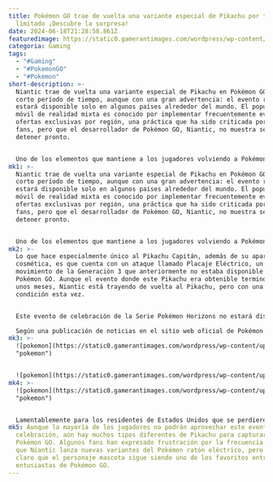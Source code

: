 ```yaml
---
title: Pokémon GO trae de vuelta una variante especial de Pikachu por tiempo
  limitado ¡Descubre la sorpresa!
date: 2024-06-18T21:28:58.861Z
featuredimage: https://static0.gamerantimages.com/wordpress/wp-content/uploads/wm/2024/06/blurred-pokemon-go-logo-with-pikachu.jpg?q=70&fit=contain&w=1140&h=&dpr=1
categoria: Gaming
tags:
  - "#Gaming"
  - "#PokemonGO"
  - "#Pokemon"
short-description: >-
  Niantic trae de vuelta una variante especial de Pikachu en Pokémon GO por un
  corto período de tiempo, aunque con una gran advertencia: el evento regresante
  estará disponible solo en algunos países alrededor del mundo. El popular juego
  móvil de realidad mixta es conocido por implementar frecuentemente eventos y
  ofertas exclusivas por región, una práctica que ha sido criticada por los
  fans, pero que el desarrollador de Pokémon GO, Niantic, no muestra señales de
  detener pronto.


  Uno de los elementos que mantiene a los jugadores volviendo a Pokémon GO son los eventos dentro del juego que Niantic anuncia de manera regular, muchos de los cuales incluyen la adición de nuevos tipos de Pokémon. Recientemente, por ejem
mk1: >-
  Niantic trae de vuelta una variante especial de Pikachu en Pokémon GO por un
  corto período de tiempo, aunque con una gran advertencia: el evento regresante
  estará disponible solo en algunos países alrededor del mundo. El popular juego
  móvil de realidad mixta es conocido por implementar frecuentemente eventos y
  ofertas exclusivas por región, una práctica que ha sido criticada por los
  fans, pero que el desarrollador de Pokémon GO, Niantic, no muestra señales de
  detener pronto.


  Uno de los elementos que mantiene a los jugadores volviendo a Pokémon GO son los eventos dentro del juego que Niantic anuncia de manera regular, muchos de los cuales incluyen la adición de nuevos tipos de Pokémon. Recientemente, por ejemplo, el desarrollador organizó una promoción en Estados Unidos que incluyó, entre otras cosas, una nueva variante de Pikachu con sombrero, directamente inspirada en la mascota Capitán Pikachu de la serie de TV Pokémon Horizons.
mk2: >-
  Lo que hace especialmente único al Pikachu Capitán, además de su apariencia
  cosmética, es que cuenta con un ataque llamado Placaje Eléctrico, un
  movimiento de la Generación 3 que anteriormente no estaba disponible en
  Pokémon GO. Aunque el evento donde este Pikachu era obtenible terminó hace
  unos meses, Niantic está trayendo de vuelta al Pikachu, pero con una gran
  condición esta vez.


  Este evento de celebración de la Serie Pokémon Horizons no estará disponible a nivel mundial

  Según una publicación de noticias en el sitio web oficial de Pokémon GO, el "Pikachu con gorra de capitán" está haciendo su regreso al exitoso juego móvil, aunque solo en Indonesia e India. Para conmemorar el reciente lanzamiento del anime Pokémon Horizons en estas dos regiones, Niantic está organizando un evento que durará todo un mes, desde el 15 de junio hasta el 14 de julio de 2024. Al igual que con la celebración de la Serie Pokémon Horizons que tuvo lugar en Estados Unidos a principios de este año, los jugadores podrán capturar su propio Pikachu con gorra de capitán completando tareas de investigación de campo. Además, tendrán la oportunidad de encontrarse con personajes sorpresa y otros Pokémon de la serie de televisión cuando tomen instantáneas en el juego.
mk3: >-
  ![pokemon](https://static0.gamerantimages.com/wordpress/wp-content/uploads/2024/02/pokemon-go-pokemon-horizons-the-series-celebration-event-screenshot-1-captain-pikachu.jpg?q=49&fit=contain&w=750&h=415&dpr=2
  "pokemon")


  ![pokemon](https://static0.gamerantimages.com/wordpress/wp-content/uploads/2023/03/pokemon-horizons-captain-pikachu-feature-image.jpg?q=49&fit=contain&w=750&h=415&dpr=2 "pokemon")
mk4: >-
  ![pokemon](https://static0.gamerantimages.com/wordpress/wp-content/uploads/2024/03/pokemon-anime-captain-pikachu.jpg?q=49&fit=contain&w=750&h=415&dpr=2
  "pokemon")


  Lamentablemente para los residentes de Estados Unidos que se perdieron la oportunidad de reclamar este Pikachu con gorra de capitán a principios de este año, no podrán sortear el bloqueo regional de este evento sin viajar ellos mismos a Indonesia o India. Por lo tanto, el número de jugadores que pueden aprovechar esta celebración de Pokémon Horizons es bastante limitado. Esto es especialmente decepcionante para aquellos que querían una segunda oportunidad para capturar la variante Shiny del Pikachu con gorra de capitán en Pokémon GO, ya que es especialmente rara.
mk5: Aunque la mayoría de los jugadores no podrán aprovechar este evento de
  celebración, aún hay muchos tipos diferentes de Pikachu para capturar en
  Pokémon GO. Algunos fans han expresado frustración por la frecuencia con la
  que Niantic lanza nuevas variantes del Pokémon ratón eléctrico, pero está
  claro que el personaje mascota sigue siendo uno de los favoritos entre muchos
  entusiastas de Pokémon GO.
---
```

